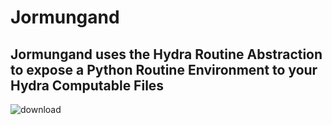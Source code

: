 # Jormungand
## Jormungand uses the Hydra Routine Abstraction to expose a Python Routine Environment to your Hydra Computable Files
![download](https://user-images.githubusercontent.com/107733608/175232586-7ad0664a-a3c3-4495-b1bf-dcb61fe54cc2.jpg)
